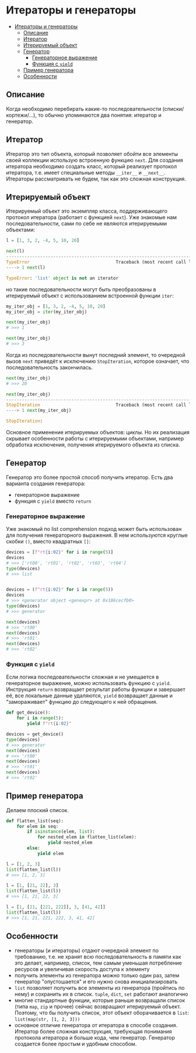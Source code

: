 # Итераторы и генераторы

- [Итераторы и генераторы](#итераторы-и-генераторы)
  - [Описание](#описание)
  - [Итератор](#итератор)
  - [Итерируемый объект](#итерируемый-объект)
  - [Генератор](#генератор)
    - [Генераторное выражение](#генераторное-выражение)
    - [Функция с `yield`](#функция-с-yield)
  - [Пример генератора](#пример-генератора)
  - [Особенности](#особенности)

## Описание

Когда необходимо перебирать какие-то последовательности (списки/кортежи/...), то обычно упоминаются два понятия: итератор и генератор.

## Итератор

Итератор это тип объекта, который позволяет обойти все элементы своей коллекции использую встроенную функцию `next`. Для создания итератора необходимо создать класс, который реализует протокол итератора, т.е. имеет специальные методы `__iter__` и `__next__`. Итераторы рассматривать не будем, так как это сложная конструкция.

## Итерируемый объект

Итерируемый объект это экземпляр класса, поддерживающего протокол итератора (работает с функцией `next`). Уже знакомые нам последовательности, сами по себе не являются итерируемыми объектами:

```python
l = [1, 3, 2, -4, 5, 10, 20]

next(l)
---------------------------------------------------------------------------
TypeError                                 Traceback (most recent call last)
----> 1 next(l)

TypeError: 'list' object is not an iterator
```

но такие последовательности могут быть преобразованы в итерируемый объект с использованием встроенной функции `iter`:

```python
my_iter_obj = [1, 3, 2, -4, 5, 10, 20]
my_iter_obj = iter(my_iter_obj)

next(my_iter_obj)
# >>> 1

next(my_iter_obj)
# >>> 3
```

Когда из последовательности вынут последний элемент, то очередной вызов `next` приведёт к исключению `StopIteration`, которое означает, что последовательность закончилась.

```python
next(my_iter_obj)
# >>> 20

next(my_iter_obj)
---------------------------------------------------------------------------
StopIteration                             Traceback (most recent call last)
----> 1 next(my_iter_obj)

StopIteration: 
```

Основное применение итерируемых объектов: циклы. Но их реализация скрывает особенности работы с итерируемыми объектами, например обработка исключения, получения итерируемого объекта из списка.

## Генератор

Генератор это более простой способ получить итератор. Есть два варианта создания генератора:

- генераторное выражение
- функция с `yield` вместо `return`

### Генераторное выражение

Уже знакомый по list comprehension подход может быть использован для получения генераторного выражения. В нем используются круглые скобки `()`, вместо квадратных `[]`:

```python
devices = [f"rt{i:02}" for i in range(5)]
devices
# >>> ['rt00', 'rt01', 'rt02', 'rt03', 'rt04']
type(devices)
# >>> list


devices = (f"rt{i:02}" for i in range(5))
devices
# >>> <generator object <genexpr> at 0x106cecfb0>
type(devices)
# >>> generator

next(devices)
# >>> 'rt00'
next(devices)
# >>> 'rt01'
next(devices)
# >>> 'rt02'
```

### Функция с `yield`

Если логика последовательности сложная и не умещается в генераторное выражение, можно использовать функцию с `yield`. Инструкция `return` возвращает результат работы функции и завершает её, все локальные данные удаляются, `yield` возвращает данные и "замораживает" функцию до следующего к ней обращения.

```python
def get_device():
    for i in range(5):
        yield f"rt{i:02}"

devices = get_device()
type(devices)
# >>> generator
next(devices)
# >>> 'rt00'
next(devices)
# >>> 'rt01'
next(devices)
# >>> 'rt02'
```

## Пример генератора

Делаем плоский список.

```python
def flatten_list(seq):
    for elem in seq:
        if isinstance(elem, list):
            for nested_elem in flatten_list(elem):
                yield nested_elem
        else:
            yield elem

l = [1, 2, 3]
list(flatten_list(l))
# >>> [1, 2, 3]

l = [1, [21, 22], 3]
list(flatten_list(l))
# >>> [1, 21, 22, 3]

l = [1, [21, [221, 222]], 3, [41, 42]]
list(flatten_list(l))
# >>> [1, 21, 221, 222, 3, 41, 42]
```

## Особенности

- генераторы (и итераторы) отдают очередной элемент по требованию, т.е. не хранят всю последовательность в памяти как это делает, например, список, тем самым уменьшая потребление ресурсов и увеличивая скорость доступа к элементу
- получить элементы из генератора можно только один раз, затем генератор "опустошается" и его нужно снова инициализировать
- `list` позволяет получить все элементы из генератора (пройтись по нему) и сохранить их в список. `tuple`, `dict`, `set` работают аналогично
- многие стандартные функции, которые раньше возвращали список (типа `map`, `zip` и прочее) сейчас возвращают итерируемый объект. Поэтому, что бы получить список, этот объект оборачивается в `list`: `list(map(str, [1, 2, 3]))`
- основное отличие генератора от итератора в способе создания. Итератор более сложная конструкция, требующая понимания протокола итератора и больше кода, чем генератор. Генератор создается более простым и удобным способом.
